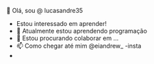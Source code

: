 👋 Olá, sou @ lucasandre35
- Estou interessado em aprender!
- 🌱 Atualmente estou aprendendo programação
- 💞️ Estou procurando colaborar em ...
- 📫 Como chegar até mim @eiandrew_ -insta 
- 

<!---
lucasandre35/lucasandre35 is a ✨ special ✨ repository because its `README.md` (this file) appears on your GitHub profile.
You can click the Preview link to take a look at your changes.
--->
